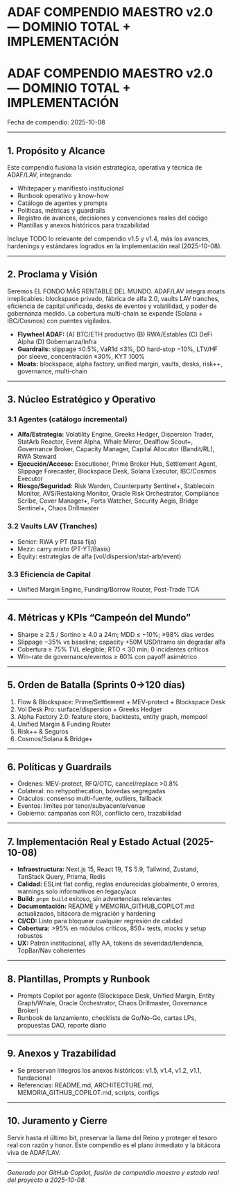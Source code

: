 # ADAF COMPENDIO MAESTRO v2.0 — DOMINIO TOTAL + IMPLEMENTACIÓN
<!-- DEPRECATION NOTICE (2025-10-21): Este archivo no es canónico. Usa la copia oficial en ADAF-Billions-Dash-v2/motor-del-dash/memoria/compendios/ADAF_COMPENDIO_MAESTRO_v2_0.md -->
# ADAF COMPENDIO MAESTRO v2.0 — DOMINIO TOTAL + IMPLEMENTACIÓN
Fecha de compendio: 2025-10-08

---

## 1. Propósito y Alcance
Este compendio fusiona la visión estratégica, operativa y técnica de ADAF/LAV, integrando:
- Whitepaper y manifiesto institucional
- Runbook operativo y know-how
- Catálogo de agentes y prompts
- Políticas, métricas y guardrails
- Registro de avances, decisiones y convenciones reales del código
- Plantillas y anexos históricos para trazabilidad

Incluye TODO lo relevante del compendio v1.5 y v1.4, más los avances, hardenings y estándares logrados en la implementación real (2025-10-08).

---

## 2. Proclama y Visión
Seremos EL FONDO MÁS RENTABLE DEL MUNDO. ADAF/LAV integra moats irreplicables: blockspace privado, fábrica de alfa 2.0, vaults LAV tranches, eficiencia de capital unificada, desks de eventos y volatilidad, y poder de gobernanza medido. La cobertura multi-chain se expande (Solana + IBC/Cosmos) con puentes vigilados.

- **Flywheel ADAF:** (A) BTC/ETH productivo (B) RWA/Estables (C) DeFi Alpha (D) Gobernanza/Infra
- **Guardrails:** slippage ≤0.5%, VaR1d ≤3%, DD hard-stop −10%, LTV/HF por sleeve, concentración ≤30%, KYT 100%
- **Moats:** blockspace, alpha factory, unified margin, vaults, desks, risk++, governance, multi-chain

---

## 3. Núcleo Estratégico y Operativo
### 3.1 Agentes (catálogo incremental)
- **Alfa/Estrategia:** Volatility Engine, Greeks Hedger, Dispersion Trader, StatArb Reactor, Event Alpha, Whale Mirror, Dealflow Scout+, Governance Broker, Capacity Manager, Capital Allocator (Bandit/RL), RWA Steward
- **Ejecución/Acceso:** Executioner, Prime Broker Hub, Settlement Agent, Slippage Forecaster, Blockspace Desk, Solana Executor, IBC/Cosmos Executor
- **Riesgo/Seguridad:** Risk Warden, Counterparty Sentinel+, Stablecoin Monitor, AVS/Restaking Monitor, Oracle Risk Orchestrator, Compliance Scribe, Cover Manager+, Forta Watcher, Security Aegis, Bridge Sentinel+, Chaos Drillmaster

### 3.2 Vaults LAV (Tranches)
- Senior: RWA y PT (tasa fija)
- Mezz: carry mixto (PT-YT/Basis)
- Equity: estrategias de alfa (vol/dispersion/stat-arb/event)

### 3.3 Eficiencia de Capital
- Unified Margin Engine, Funding/Borrow Router, Post-Trade TCA

---

## 4. Métricas y KPIs “Campeón del Mundo”
- Sharpe ≥ 2.5 / Sortino ≥ 4.0 a 24m; MDD ≤ −10%; ≥98% días verdes
- Slippage −35% vs baseline; capacity +50M USD/tramo sin degradar alfa
- Cobertura ≥ 75% TVL elegible; RTO < 30 min; 0 incidentes críticos
- Win-rate de governance/eventos ≥ 60% con payoff asimétrico

---

## 5. Orden de Batalla (Sprints 0→120 días)
1. Flow & Blockspace: Prime/Settlement + MEV-protect + Blockspace Desk
2. Vol Desk Pro: surface/dispersion + Greeks Hedger
3. Alpha Factory 2.0: feature store, backtests, entity graph, mempool
4. Unified Margin & Funding Router
5. Risk++ & Seguros
6. Cosmos/Solana & Bridge+

---

## 6. Políticas y Guardrails
- Órdenes: MEV-protect, RFQ/OTC, cancel/replace >0.8%
- Colateral: no rehypothecation, bóvedas segregadas
- Oráculos: consenso multi-fuente, outliers, fallback
- Eventos: límites por tenor/subyacente/venue
- Gobierno: campañas con ROI, conflicto cero, trazabilidad

---

## 7. Implementación Real y Estado Actual (2025-10-08)
- **Infraestructura:** Next.js 15, React 19, TS 5.9, Tailwind, Zustand, TanStack Query, Prisma, Redis
- **Calidad:** ESLint flat config, reglas endurecidas globalmente, 0 errores, warnings solo informativos en legacy/aux
- **Build:** `pnpm build` exitoso, sin advertencias relevantes
- **Documentación:** README y MEMORIA_GITHUB_COPILOT.md actualizados, bitácora de migración y hardening
- **CI/CD:** Listo para bloquear cualquier regresión de calidad
- **Cobertura:** >95% en módulos críticos, 850+ tests, mocks y setup robustos
- **UX:** Patrón institucional, a11y AA, tokens de severidad/tendencia, TopBar/Nav coherentes

---

## 8. Plantillas, Prompts y Runbook
- Prompts Copilot por agente (Blockspace Desk, Unified Margin, Entity Graph/Whale, Oracle Orchestrator, Chaos Drillmaster, Governance Broker)
- Runbook de lanzamiento, checklists de Go/No-Go, cartas LPs, propuestas DAO, reporte diario

---

## 9. Anexos y Trazabilidad
- Se preservan íntegros los anexos históricos: v1.5, v1.4, v1.2, v1.1, fundacional
- Referencias: README.md, ARCHITECTURE.md, MEMORIA_GITHUB_COPILOT.md, scripts, configs

---

## 10. Juramento y Cierre
Servir hasta el último bit, preservar la llama del Reino y proteger el tesoro real con razón y honor. Este compendio es el plano inmediato y la bitácora viva de ADAF/LAV.

---

*Generado por GitHub Copilot, fusión de compendio maestro y estado real del proyecto a 2025-10-08.*
